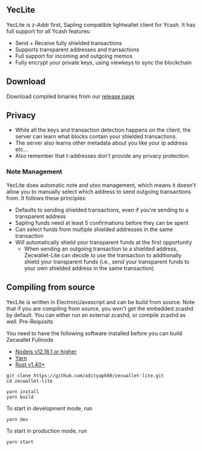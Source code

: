 ## YecLite

YecLite is z-Addr first, Sapling compatible lightwallet client for Ycash. It has full support for all Ycash features:

- Send + Receive fully shielded transactions
- Supports transparent addresses and transactions
- Full support for incoming and outgoing memos
- Fully encrypt your private keys, using viewkeys to sync the blockchain

## Download

Download compiled binaries from our [release page](https://github.com/yecdev/yeclite/releases)

## Privacy

- While all the keys and transaction detection happens on the client, the server can learn what blocks contain your shielded transactions.
- The server also learns other metadata about you like your ip address etc...
- Also remember that t-addresses don't provide any privacy protection.

### Note Management

YecLite does automatic note and utxo management, which means it doesn't allow you to manually select which address to send outgoing transactions from. It follows these principles:

- Defaults to sending shielded transactions, even if you're sending to a transparent address
- Sapling funds need at least 5 confirmations before they can be spent
- Can select funds from multiple shielded addresses in the same transaction
- Will automatically shield your transparent funds at the first opportunity
  - When sending an outgoing transaction to a shielded address, Zecwallet-Lite can decide to use the transaction to additionally shield your transparent funds (i.e., send your transparent funds to your own shielded address in the same transaction)

## Compiling from source

YecLite is written in Electron/Javascript and can be build from source. Note that if you are compiling from source, you won't get the embedded zcashd by default. You can either run an external zcashd, or compile zcashd as well.
Pre-Requisits

You need to have the following software installed before you can build Zecwallet Fullnode

- [Nodejs v12.16.1 or higher](https://nodejs.org)
- [Yarn](https://yarnpkg.com)
- [Rust v1.40+](https://www.rust-lang.org/tools/install)

```
git clone https://github.com/adityapk00/zecwallet-lite.git
cd zecwallet-lite

yarn install
yarn build
```

To start in development mode, run

```
yarn dev
```

To start in production mode, run

```
yarn start
```
